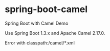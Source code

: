 # spring-boot-camel
Spring Boot with Camel Demo

Use Spring Boot 1.3.x and Apache Camel 2.17.0.

Error with classpath:/camel/*.xml


